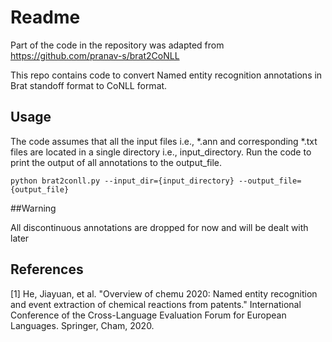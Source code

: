 # Readme

Part of the code in the repository was adapted from https://github.com/pranav-s/brat2CoNLL

This repo contains code to convert Named entity recognition annotations in Brat standoff format to CoNLL format.
## Usage

The code assumes that all the input files i.e., *.ann and corresponding *.txt files are located in a single directory i.e., input_directory. Run the code to print the output of all annotations to the output_file.

    python brat2conll.py --input_dir={input_directory} --output_file={output_file}
    
##Warning

All discontinuous annotations are dropped for now and will be dealt with later

## References

[1] He, Jiayuan, et al. "Overview of chemu 2020: Named entity recognition and event extraction of chemical reactions from patents." International Conference of the Cross-Language Evaluation Forum for European Languages. Springer, Cham, 2020.
